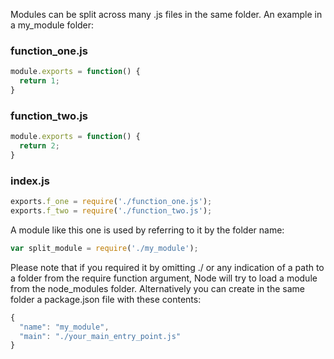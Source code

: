 Modules can be split across many .js files in the same folder. An example in a my_module folder:

### function_one.js

```js
module.exports = function() {
  return 1;
}
```

### function_two.js

```js
module.exports = function() {
  return 2;
}
```

### index.js
```js
exports.f_one = require('./function_one.js');
exports.f_two = require('./function_two.js');
```

A module like this one is used by referring to it by the folder name:
```js
var split_module = require('./my_module');
```

Please note that if you required it by omitting ./ or any indication of a path to a 
folder from the require function argument, Node will try to load a module from the 
node_modules folder. Alternatively you can create in the same folder a package.json 
file with these contents:

```js
{
  "name": "my_module",
  "main": "./your_main_entry_point.js"
}
```